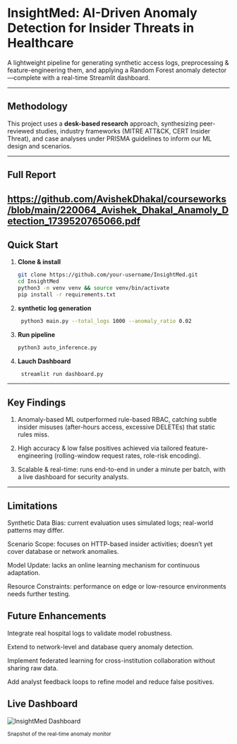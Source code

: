 # InsightMed: AI-Driven Anomaly Detection for Insider Threats in Healthcare

A lightweight pipeline for generating synthetic access logs, preprocessing & feature-engineering them, and applying a Random Forest anomaly detector—complete with a real-time Streamlit dashboard.

---

## Methodology  
This project uses a **desk-based research** approach, synthesizing peer-reviewed studies, industry frameworks (MITRE ATT&CK, CERT Insider Threat), and case analyses under PRISMA guidelines to inform our ML design and scenarios.  

---
## Full Report
https://github.com/AvishekDhakal/courseworks/blob/main/220064_Avishek_Dhakal_Anamoly_Detection_1739520765066.pdf
---

## Quick Start

1. **Clone & install**  
   ```bash
   git clone https://github.com/your-username/InsightMed.git
   cd InsightMed
   python3 -m venv venv && source venv/bin/activate
   pip install -r requirements.txt

2. **synthetic log generation**  
   ```bash
    python3 main.py --total_logs 1000 --anomaly_ratio 0.02

3. **Run pipeline**  
   ```bash
   python3 auto_inference.py
   
4. **Lauch Dashboard**  
   ```bash
    streamlit run dashboard.py

---

## Key Findings
1. Anomaly-based ML outperformed rule-based RBAC, catching subtle insider misuses (after-hours access, excessive DELETEs) that static rules miss.

2. High accuracy & low false positives achieved via tailored feature-engineering (rolling-window request rates, role-risk encoding).

3. Scalable & real-time: runs end-to-end in under a minute per batch, with a live dashboard for security analysts.

--- 

## Limitations

Synthetic Data Bias: current evaluation uses simulated logs; real-world patterns may differ.

Scenario Scope: focuses on HTTP-based insider activities; doesn’t yet cover database or network anomalies.

Model Update: lacks an online learning mechanism for continuous adaptation.

Resource Constraints: performance on edge or low-resource environments needs further testing.

## Future Enhancements

Integrate real hospital logs to validate model robustness.

Extend to network-level and database query anomaly detection.

Implement federated learning for cross-institution collaboration without sharing raw data.

Add analyst feedback loops to refine model and reduce false positives.

## Live Dashboard

![InsightMed Dashboard](gif/dashboard.gif)


<sub>Snapshot of the real-time anomaly monitor</sub>

